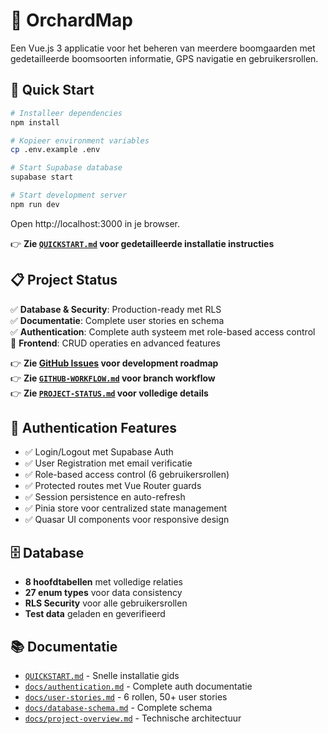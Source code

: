 # 🌳 OrchardMap

Een Vue.js 3 applicatie voor het beheren van meerdere boomgaarden met gedetailleerde boomsoorten informatie, GPS navigatie en gebruikersrollen.

## 🚀 Quick Start

```bash
# Installeer dependencies
npm install

# Kopieer environment variables
cp .env.example .env

# Start Supabase database
supabase start

# Start development server
npm run dev
```

Open http://localhost:3000 in je browser.

👉 **Zie [`QUICKSTART.md`](./QUICKSTART.md) voor gedetailleerde installatie instructies**

## 📋 Project Status

✅ **Database & Security**: Production-ready met RLS  
✅ **Documentatie**: Complete user stories en schema  
✅ **Authentication**: Complete auth systeem met role-based access control  
🔄 **Frontend**: CRUD operaties en advanced features  

👉 **Zie [GitHub Issues](https://github.com/wvnh/OrchardMap/issues) voor development roadmap**  
👉 **Zie [`GITHUB-WORKFLOW.md`](./GITHUB-WORKFLOW.md) voor branch workflow**  
👉 **Zie [`PROJECT-STATUS.md`](./PROJECT-STATUS.md) voor volledige details**

## 🔐 Authentication Features

- ✅ Login/Logout met Supabase Auth
- ✅ User Registration met email verificatie
- ✅ Role-based access control (6 gebruikersrollen)
- ✅ Protected routes met Vue Router guards
- ✅ Session persistence en auto-refresh
- ✅ Pinia store voor centralized state management
- ✅ Quasar UI components voor responsive design

## 🗄️ Database

- **8 hoofdtabellen** met volledige relaties
- **27 enum types** voor data consistency  
- **RLS Security** voor alle gebruikersrollen
- **Test data** geladen en geverifieerd

## 📚 Documentatie

- [`QUICKSTART.md`](./QUICKSTART.md) - Snelle installatie gids
- [`docs/authentication.md`](./docs/authentication.md) - Complete auth documentatie
- [`docs/user-stories.md`](./docs/user-stories.md) - 6 rollen, 50+ user stories
- [`docs/database-schema.md`](./docs/database-schema.md) - Complete schema
- [`docs/project-overview.md`](./docs/project-overview.md) - Technische architectuur
